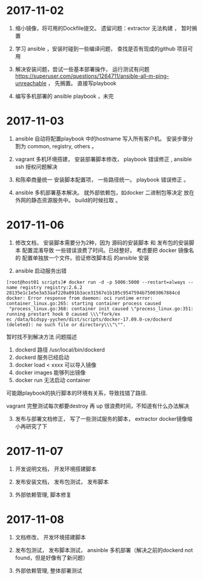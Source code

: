 # 2017-11-02

1. 缩小镜像，将可用的Dockfile提交。 遗留问题：extractor 无法构建 ， 暂时搁置

2. 学习 ansible ，安装时碰到一些编译问题， 查找是否有现成的github 项目可用

3. 解决安装问题，尝试一些基本部署操作， 运行测试有问题 https://superuser.com/questions/1264711/ansible-all-m-ping-unreachable ， 先搁置。 直接写playbook

4. 编写多机部署的 ansible playbook ，未完

# 2017-11-03

1. ansible 自动将配置playbook 中的hostname 写入所有客户机。 安装步骤分割为 common, registry, others 。 

2. vagrant 多机环境搭建， 安装部署脚本修改， playbook 错误修正 , ansible ssh 授权问题解决

3. 和陈牵商量统一 安装脚本配置项， 一些路径统一。  playbook 错误修正 。

4. ansible 多机部署基本解决。 就外部依赖包，如docker 二进制包等决定 放在外网的静态资源服务中。 build的时候拉取 。

# 2017-11-06

1. 修改文档， 安装脚本需要分为2种，因为 源码的安装脚本 和 发布包的安装脚本 配置混淆导致  一些错误浪费了时间。已经整好。 考虑要把 docker 镜像名的 配置单独放一个文件。验证修改脚本后 的ansible 安装

2. ansible 启动服务出错
 
 ```
 [root@host01 scripts]# docker run -d -p 5006:5000 --restart=always --name registry registry:2.6.2               
 28135e1c1e5e3a53aaf220a891b3ace31567e1b105c9547594b75003067884cd                                                
 docker: Error response from daemon: oci runtime error: container_linux.go:265: starting container process caused
  "process_linux.go:368: container init caused \"process_linux.go:351: running prestart hook 0 caused \\\"fork/ex
 ec /data/bidspy-yychen/dist/scripts/docker-17.09.0-ce/dockerd (deleted): no such file or directory\\\"\"".      
 ```
 
 暂时找不到解决方法
 问题描述
 
 1. dockerd 路径 /usr/local/bin/dockerd
 2. dockerd 服务已经启动
 3. docker load < xxxx 可以导入镜像
 4. docker images   能够列出镜像
 5. docker run 无法启动 container
 
 可能跟playbook的执行脚本的环境有关系，导致找错了路径.
 
 vagrant 完整测试每次都要destroy 再 up 很浪费时间，不知道有什么办法解决
 
3. 发布与部署文档修正， 写了一些测试服务的脚本， extractor docker镜像缩小再研究了下


# 2017-11-07

1. 开发说明文档， 开发环境搭建脚本

2. 发布安装文档， 发布包测试， 发布脚本

3. 外部依赖管理, 脚本修复


# 2017-11-08

1. 文档修改， 开发环境搭建脚本

2. 发布包测试， 发布脚本测试， ansinble 多机部署（解决之前的dockerd not found，但是好像有了新问题）

3. 外部依赖管理, 整体部署测试

